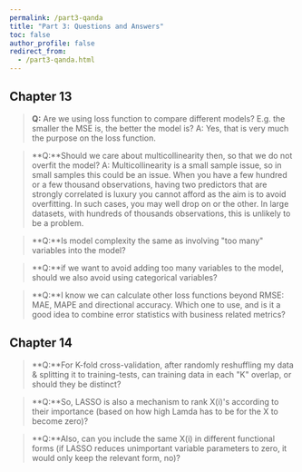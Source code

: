 ```yaml
---
permalink: /part3-qanda
title: "Part 3: Questions and Answers"
toc: false
author_profile: false
redirect_from:
  - /part3-qanda.html
---
```



## Chapter 13

>**Q:** Are we using loss function to compare different models? E.g. the smaller the MSE is, the better the model is?
A: Yes, that is very much the purpose on the loss function. 

>**Q:**Should we care about multicollinearity then, so that we do not overfit the model?
A: Multicollinearity is a small sample issue, so in small samples this could be an issue. When you have a few hundred or a few thousand observations, having two predictors that are strongly correlated is luxury you cannot afford as the aim is to avoid overfitting. In such cases, you may well drop on or the other. In large datasets, with hundreds of thousands observations, this is unlikely to be a problem. 

>**Q:**Is model complexity the same as involving "too many" variables into the model?

>**Q:**if we want to avoid adding too many variables to the model, should we also avoid using categorical variables? 

>**Q:**I know we can calculate other loss functions beyond RMSE: MAE, MAPE and directional accuracy. Which one to use, and is it a good idea to combine error statistics with business related metrics?

## Chapter 14

>**Q:**For K-fold cross-validation, after randomly reshuffling my data & splitting it to training-tests, can training data in each "K" overlap, or should they be distinct?

>**Q:**So, LASSO is also a mechanism to rank X(i)'s according to their importance (based on how high Lamda has to be for the X to become zero)?

>**Q:**Also, can you include the same X(i) in different functional forms (if LASSO reduces unimportant variable parameters to zero, it would only keep the relevant form, no)?
